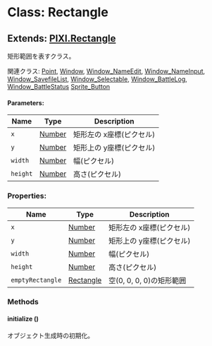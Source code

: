 # Class: Rectangle

## Extends: [PIXI.Rectangle](http://pixijs.download/release/docs/PIXI.Rectangle.html)
矩形範囲を表すクラス。

関連クラス: [Point](Point.md), [Window](Window.md), [Window_NameEdit](Window_NameEdit.md), [Window_NameInput](Window_NameInput.md), [Window_SavefileList](Window_SavefileList.md), [Window_Selectable](Window_Selectable.md), [Window_BattleLog](Window_BattleLog.md), [Window_BattleStatus](Window_BattleStatus.md) [Sprite_Button](Sprite_Button.md)

#### Parameters:

| Name | Type | Description |
| --- | --- | --- |
| `x` | [Number](Number.md) | 矩形左の x座標(ピクセル) |
| `y` | [Number](Number.md) | 矩形上の y座標(ピクセル) |
| `width` | [Number](Number.md) | 幅(ピクセル) |
| `height` | [Number](Number.md) | 高さ(ピクセル) |


### Properties:

| Name | Type | Description |
| --- | --- | --- |
| `x` | [Number](Number.md) | 矩形左の x座標(ピクセル) |
| `y` | [Number](Number.md) | 矩形上の y座標(ピクセル) |
| `width` | [Number](Number.md) | 幅(ピクセル) |
| `height` | [Number](Number.md) | 高さ(ピクセル) |
| `emptyRectangle` | [Rectangle](Rectangle.md) | 空(0, 0, 0, 0)の矩形範囲 |


### Methods

#### initialize ()
 オブジェクト生成時の初期化。